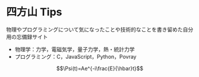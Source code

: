 # 四方山 Tips

物理やプログラミングについて気になったことや技術的なことを書き留めた自分用の忘備録サイト

- 物理学：力学，電磁気学，量子力学，熱・統計力学
- プログラミング：C，JavaScript，Python，Povray

$$\Psi(t)=Ae^{-i\frac{E}{\hbar}t}$$